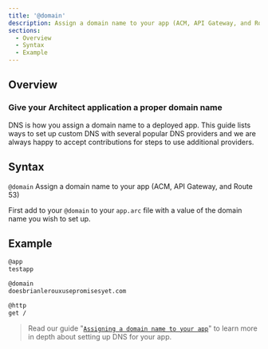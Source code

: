 ```yaml
---
title: '@domain'
description: Assign a domain name to your app (ACM, API Gateway, and Route 53)
sections:
  - Overview
  - Syntax
  - Example
---
```


## Overview

### Give your Architect application a proper domain name

DNS is how you assign a domain name to a deployed app. This guide lists ways to set up custom DNS with several popular DNS providers and we are always happy to accept contributions for steps to use additional providers.

## Syntax

`@domain` Assign a domain name to your app (ACM, API Gateway, and Route 53)

First add  to your `@domain` to your `app.arc` file with a value of the domain name you wish to set up. 

## Example

```bash
@app
testapp

@domain
doesbrianlerouxusepromisesyet.com

@http
get /
```

> Read our guide "[`Assigning a domain name to your app`](/en/guides/tutorials/assigning-a-domain-name-to-your-app)" to learn more in depth about setting up DNS for your app.